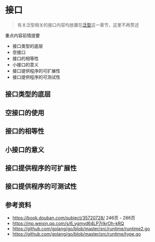 # 接口
> 有关泛型相关的接口内容均放置在[泛型](../泛型)这一章节，这里不再赘述

重点内容前情提要
- 接口类型的底层
- 空接口
- 接口的相等性
- 小接口的意义
- 接口提供程序的可扩展性
- 接口提供程序的可测试性

## 接口类型的底层

## 空接口的使用

## 接口的相等性

## 小接口的意义

## 接口提供程序的可扩展性

## 接口提供程序的可测试性


## 参考资料
- https://book.douban.com/subject/35720728/ 246页 - 286页 
- https://mp.weixin.qq.com/s/6_ygmyd64LP7rlkrOh-kRQ
- https://github.com/golang/go/blob/master/src/runtime/runtime2.go
- https://github.com/golang/go/blob/master/src/runtime/type.go